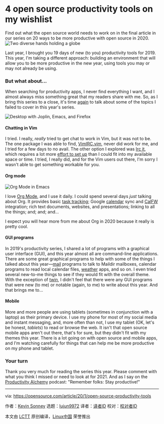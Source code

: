 [#]: collector: (lujun9972)
[#]: translator: ( )
[#]: reviewer: ( )
[#]: publisher: ( )
[#]: url: ( )
[#]: subject: (4 open source productivity tools on my wishlist)
[#]: via: (https://opensource.com/article/20/1/open-source-productivity-tools)
[#]: author: (Kevin Sonney https://opensource.com/users/ksonney)

4 open source productivity tools on my wishlist
======
Find out what the open source world needs to work on in the final
article in our series on 20 ways to be more productive with open source
in 2020.
![Two diverse hands holding a globe][1]

Last year, I brought you 19 days of new (to you) productivity tools for 2019. This year, I'm taking a different approach: building an environment that will allow you to be more productive in the new year, using tools you may or may not already be using.

### But what about…

When searching for productivity apps, I never find everything I want, and I almost always miss something great that my readers share with me. So, as I bring this series to a close, it's time [again][2] to talk about some of the topics I failed to cover in this year's series.

![Desktop with Joplin, Emacs, and Firefox][3]

#### Chatting in Vim

I tried. I really, _really_ tried to get chat to work in Vim, but it was not to be. The one package I was able to find, [VimIRC.vim][4], never did work for me, and I tried for a few days to no avail. The other option I explored was [Irc it][5], which requires a lot more [effort to set up][6] than I could fit into my available space or time. I tried, I really did, and for the Vim users out there, I'm sorry I wasn't able to get something workable for you.

#### Org mode

![Org Mode in Emacs][7]

I love [Org Mode][8], and I use it daily. I could spend several days _just_ talking about Org. It provides basic [task tracking][9]; Google [calendar][10] sync and [CalFW][11] integration; rich text documents, websites, and presentations; linking to all the things; and; and; and…

I expect you will hear more from me about Org in 2020 because it really is pretty cool.

#### GUI programs

In 2019's productivity series, I shared a lot of programs with a graphical user interface (GUI), and this year almost all are command-line applications. There are some great graphical programs to help with some of the things I talked about this year—[mail][12] programs to talk to Maildir mailboxes, calendar programs to read local calendar files, [weather][13] apps, and so on. I even tried several new-to-me things to see if they would fit with the overall theme. With the exception of [twin][14], I didn't feel that there were any GUI programs that were new (to me) or notable (again, to me) to write about this year. And that brings me to…

#### Mobile

More and more people are using tablets (sometimes in conjunction with a laptop) as their primary device. I use my phone for most of my social media and instant messaging, and, more often than not, I use my tablet (OK, let's be honest, _tablets_) to read or browse the web. It isn't that open source mobile apps aren't out there, that's for sure, but they didn't fit with my themes this year. There is a lot going on with open source and mobile apps, and I'm watching carefully for things that can help me be more productive on my phone and tablet.

### Your turn

Thank you very much for reading the series this year. Please comment with what you think I missed or need to look at for 2021. And as I say on the [Productivity Alchemy][15] podcast: "Remember folks: Stay productive!"

--------------------------------------------------------------------------------

via: https://opensource.com/article/20/1/open-source-productivity-tools

作者：[Kevin Sonney][a]
选题：[lujun9972][b]
译者：[译者ID](https://github.com/译者ID)
校对：[校对者ID](https://github.com/校对者ID)

本文由 [LCTT](https://github.com/LCTT/TranslateProject) 原创编译，[Linux中国](https://linux.cn/) 荣誉推出

[a]: https://opensource.com/users/ksonney
[b]: https://github.com/lujun9972
[1]: https://opensource.com/sites/default/files/styles/image-full-size/public/lead-images/world_hands_diversity.png?itok=zm4EDxgE (Two diverse hands holding a globe)
[2]: https://opensource.com/article/19/1/productivity-tool-wish-list
[3]: https://opensource.com/sites/default/files/uploads/productivity_20-1.png (Desktop with Joplin, Emacs, and Firefox)
[4]: https://github.com/vim-scripts/VimIRC.vim
[5]: https://tools.suckless.org/ii/
[6]: https://www.reddit.com/r/vim/comments/48t7ws/vim_ii_irc_client_xpost_runixporn/d0macnl/
[7]: https://opensource.com/sites/default/files/uploads/productivity_20-2.png (Org Mode in Emacs)
[8]: https://orgmode.org/
[9]: https://opensource.com/article/20/1/open-source-to-do-list
[10]: https://opensource.com/article/20/1/open-source-calendar
[11]: https://github.com/kiwanami/emacs-calfw
[12]: https://opensource.com/article/20/1/organize-email-notmuch
[13]: https://opensource.com/article/20/1/open-source-weather-forecast
[14]: https://github.com/cosmos72/twin
[15]: https://productivityalchemy.com
